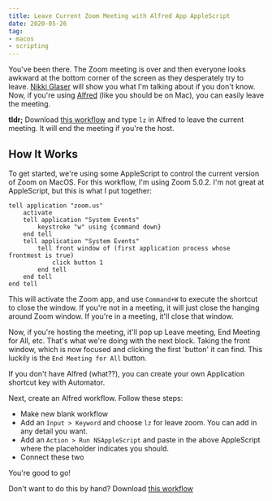 ```yaml
---
title: Leave Current Zoom Meeting with Alfred App AppleScript
date: 2020-05-26
tag:
- macos
- scripting
---
```

You've been there. The Zoom meeting is over and then everyone looks awkward at the bottom corner of the screen as they desperately try to leave. [Nikki Glaser](https://youtu.be/2DPw5xIupvc?t=148) will show you what I'm talking about if you don't know.  Now, if you're using [Alfred](https://www.alfredapp.com/) (like you should be on Mac), you can easily leave the meeting.

<!--more-->

**tldr;** Download [this workflow](/uploads/2020/LeaveZoom.1.0.0.alfredworkflow) and type `lz` in Alfred to leave the current meeting. It will end the meeting if you're the host.

## How It Works

To get started, we're using some AppleScript to control the current version of Zoom on MacOS.  For this workflow, I'm using Zoom 5.0.2.  I'm not great at AppleScript, but this is what I put together:

```applescript
tell application "zoom.us"
	activate
	tell application "System Events"
		keystroke "w" using {command down}
	end tell
	tell application "System Events"
		tell front window of (first application process whose frontmost is true)
			click button 1
		end tell
	end tell
end tell
```

This will activate the Zoom app, and use `Command+W` to execute the shortcut to close the window.  If you're not in a meeting, it will just close the hanging around Zoom window.  If you're in a meeting, it'll close that window.

Now, if you're hosting the meeting, it'll pop up Leave meeting, End Meeting for All, etc.  That's what we're doing with the next block. Taking the front window, which is now focused and clicking the first 'button' it can find. This luckily is the `End Meeting for All` button.

If you don't have Alfred (what??), you can create your own Application shortcut key with Automator.

Next, create an Alfred workflow.  Follow these steps:

* Make new blank workflow
* Add an `Input > Keyword` and choose `lz` for leave zoom. You can add in any detail you want.
* Add an `Action > Run NSAppleScript` and paste in the above AppleScript where the placeholder indicates you should.
* Connect these two

You're good to go!

Don't want to do this by hand? Download [this workflow](/uploads/2020/LeaveZoom.1.0.0.alfredworkflow) 

